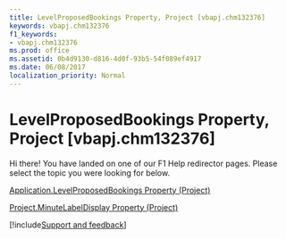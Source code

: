 ```yaml
---
title: LevelProposedBookings Property, Project [vbapj.chm132376]
keywords: vbapj.chm132376
f1_keywords:
- vbapj.chm132376
ms.prod: office
ms.assetid: 0b4d9130-d816-4d0f-93b5-54f089ef4917
ms.date: 06/08/2017
localization_priority: Normal
---
```



# LevelProposedBookings Property, Project [vbapj.chm132376]

Hi there! You have landed on one of our F1 Help redirector pages. Please select the topic you were looking for below.

[Application.LevelProposedBookings Property (Project)](https://msdn.microsoft.com/library/34b1d355-a5c5-38c2-9502-064ecd81906e%28Office.15%29.aspx)

[Project.MinuteLabelDisplay Property (Project)](https://msdn.microsoft.com/library/7cf43dda-ae9b-ed06-027e-740ba855e7f1%28Office.15%29.aspx)

[!include[Support and feedback](~/includes/feedback-boilerplate.md)]